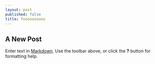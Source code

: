 ```yaml
---
layout: post
published: false
title: foooooooooo
---
```


## A New Post

Enter text in [Markdown](http://daringfireball.net/projects/markdown/). Use the toolbar above, or click the **?** button for formatting help.
